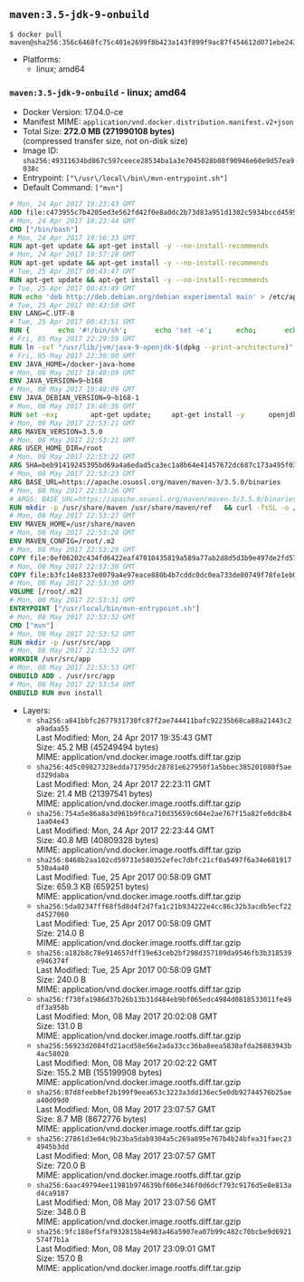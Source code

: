 ## `maven:3.5-jdk-9-onbuild`

```console
$ docker pull maven@sha256:356c6468fc75c401e2699f8b423a143f899f9ac87f454612d071ebe24337957f
```

-	Platforms:
	-	linux; amd64

### `maven:3.5-jdk-9-onbuild` - linux; amd64

-	Docker Version: 17.04.0-ce
-	Manifest MIME: `application/vnd.docker.distribution.manifest.v2+json`
-	Total Size: **272.0 MB (271990108 bytes)**  
	(compressed transfer size, not on-disk size)
-	Image ID: `sha256:49311634bd867c597ceece28534ba1a3e7045028b08f90946e60e9d57ea9038c`
-	Entrypoint: `["\/usr\/local\/bin\/mvn-entrypoint.sh"]`
-	Default Command: `["mvn"]`

```dockerfile
# Mon, 24 Apr 2017 19:23:43 GMT
ADD file:c473955c7b4205ed3e562fd42f0e8a0dc2b73d83a951d1302c5934bccd4595e1 in / 
# Mon, 24 Apr 2017 19:23:44 GMT
CMD ["/bin/bash"]
# Mon, 24 Apr 2017 19:56:33 GMT
RUN apt-get update && apt-get install -y --no-install-recommends 		ca-certificates 		curl 		wget 	&& rm -rf /var/lib/apt/lists/*
# Mon, 24 Apr 2017 19:57:28 GMT
RUN apt-get update && apt-get install -y --no-install-recommends 		bzr 		git 		mercurial 		openssh-client 		subversion 				procps 	&& rm -rf /var/lib/apt/lists/*
# Tue, 25 Apr 2017 00:43:47 GMT
RUN apt-get update && apt-get install -y --no-install-recommends 		bzip2 		unzip 		xz-utils 	&& rm -rf /var/lib/apt/lists/*
# Tue, 25 Apr 2017 00:43:49 GMT
RUN echo 'deb http://deb.debian.org/debian experimental main' > /etc/apt/sources.list.d/experimental.list
# Tue, 25 Apr 2017 00:43:50 GMT
ENV LANG=C.UTF-8
# Tue, 25 Apr 2017 00:43:51 GMT
RUN { 		echo '#!/bin/sh'; 		echo 'set -e'; 		echo; 		echo 'dirname "$(dirname "$(readlink -f "$(which javac || which java)")")"'; 	} > /usr/local/bin/docker-java-home 	&& chmod +x /usr/local/bin/docker-java-home
# Fri, 05 May 2017 22:29:59 GMT
RUN ln -svT "/usr/lib/jvm/java-9-openjdk-$(dpkg --print-architecture)" /docker-java-home
# Fri, 05 May 2017 22:30:00 GMT
ENV JAVA_HOME=/docker-java-home
# Mon, 08 May 2017 19:48:09 GMT
ENV JAVA_VERSION=9~b168
# Mon, 08 May 2017 19:48:09 GMT
ENV JAVA_DEBIAN_VERSION=9~b168-1
# Mon, 08 May 2017 19:48:36 GMT
RUN set -ex; 		apt-get update; 	apt-get install -y 		openjdk-9-jdk-headless="$JAVA_DEBIAN_VERSION" 	; 	rm -rf /var/lib/apt/lists/*; 		[ "$(readlink -f "$JAVA_HOME")" = "$(docker-java-home)" ]; 		update-alternatives --get-selections | awk -v home="$(readlink -f "$JAVA_HOME")" 'index($3, home) == 1 { $2 = "manual"; print | "update-alternatives --set-selections" }'; 	update-alternatives --query java | grep -q 'Status: manual'
# Mon, 08 May 2017 22:53:21 GMT
ARG MAVEN_VERSION=3.5.0
# Mon, 08 May 2017 22:53:21 GMT
ARG USER_HOME_DIR=/root
# Mon, 08 May 2017 22:53:22 GMT
ARG SHA=beb91419245395bd69a4a6edad5ca3ec1a8b64e41457672dc687c173a495f034
# Mon, 08 May 2017 22:53:23 GMT
ARG BASE_URL=https://apache.osuosl.org/maven/maven-3/3.5.0/binaries
# Mon, 08 May 2017 22:53:26 GMT
# ARGS: BASE_URL=https://apache.osuosl.org/maven/maven-3/3.5.0/binaries MAVEN_VERSION=3.5.0 SHA=beb91419245395bd69a4a6edad5ca3ec1a8b64e41457672dc687c173a495f034 USER_HOME_DIR=/root
RUN mkdir -p /usr/share/maven /usr/share/maven/ref   && curl -fsSL -o /tmp/apache-maven.tar.gz ${BASE_URL}/apache-maven-$MAVEN_VERSION-bin.tar.gz   && echo "${SHA}  /tmp/apache-maven.tar.gz" | sha256sum -c -   && tar -xzf /tmp/apache-maven.tar.gz -C /usr/share/maven --strip-components=1   && rm -f /tmp/apache-maven.tar.gz   && ln -s /usr/share/maven/bin/mvn /usr/bin/mvn
# Mon, 08 May 2017 22:53:27 GMT
ENV MAVEN_HOME=/usr/share/maven
# Mon, 08 May 2017 22:53:28 GMT
ENV MAVEN_CONFIG=/root/.m2
# Mon, 08 May 2017 22:53:29 GMT
COPY file:0ef06202c434fd6422eaf47010435819a589a77ab2d8d5d3b9e497de2fd57b3f in /usr/local/bin/mvn-entrypoint.sh 
# Mon, 08 May 2017 22:53:30 GMT
COPY file:b3fc14e8337e0079a4e97eace880b4b7cddc0dc0ea733de80749f78fe1eb089a in /usr/share/maven/ref/ 
# Mon, 08 May 2017 22:53:30 GMT
VOLUME [/root/.m2]
# Mon, 08 May 2017 22:53:31 GMT
ENTRYPOINT ["/usr/local/bin/mvn-entrypoint.sh"]
# Mon, 08 May 2017 22:53:32 GMT
CMD ["mvn"]
# Mon, 08 May 2017 22:53:52 GMT
RUN mkdir -p /usr/src/app
# Mon, 08 May 2017 22:53:52 GMT
WORKDIR /usr/src/app
# Mon, 08 May 2017 22:53:53 GMT
ONBUILD ADD . /usr/src/app
# Mon, 08 May 2017 22:53:54 GMT
ONBUILD RUN mvn install
```

-	Layers:
	-	`sha256:a841bbfc2677931730fc87f2ae744411bafc92235b68ca88a21443c2a9adaa55`  
		Last Modified: Mon, 24 Apr 2017 19:35:43 GMT  
		Size: 45.2 MB (45249494 bytes)  
		MIME: application/vnd.docker.image.rootfs.diff.tar.gzip
	-	`sha256:4d5c09827328edda71795dc28781e627950f1a5bbec385201080f5aed329daba`  
		Last Modified: Mon, 24 Apr 2017 22:23:11 GMT  
		Size: 21.4 MB (21397541 bytes)  
		MIME: application/vnd.docker.image.rootfs.diff.tar.gzip
	-	`sha256:754a5e86a8a3d961b9f6ca710d35659c604e2ae767f15a82fe0dc8b41aa04e43`  
		Last Modified: Mon, 24 Apr 2017 22:23:44 GMT  
		Size: 40.8 MB (40809328 bytes)  
		MIME: application/vnd.docker.image.rootfs.diff.tar.gzip
	-	`sha256:8468b2aa102cd59731e580352efec7dbfc21cf0a5497f6a34e681917530a4a40`  
		Last Modified: Tue, 25 Apr 2017 00:58:09 GMT  
		Size: 659.3 KB (659251 bytes)  
		MIME: application/vnd.docker.image.rootfs.diff.tar.gzip
	-	`sha256:5da02347ff68f5d8d4f2d7fa1c21b934222e4cc86c32b3acdb5ecf22d4527060`  
		Last Modified: Tue, 25 Apr 2017 00:58:09 GMT  
		Size: 214.0 B  
		MIME: application/vnd.docker.image.rootfs.diff.tar.gzip
	-	`sha256:a182b8c78e914657dff19e63ceb2bf298d357109da9546fb3b318539e946374f`  
		Last Modified: Tue, 25 Apr 2017 00:58:09 GMT  
		Size: 240.0 B  
		MIME: application/vnd.docker.image.rootfs.diff.tar.gzip
	-	`sha256:f730fa1986d37b26b13b31d484eb9bf065edc4984d0818533011fe49df3a958b`  
		Last Modified: Mon, 08 May 2017 20:02:08 GMT  
		Size: 131.0 B  
		MIME: application/vnd.docker.image.rootfs.diff.tar.gzip
	-	`sha256:56923d2084fd21acd58e56e2ada33cc36ba8eea5830afda26883943b4ac58028`  
		Last Modified: Mon, 08 May 2017 20:02:22 GMT  
		Size: 155.2 MB (155199908 bytes)  
		MIME: application/vnd.docker.image.rootfs.diff.tar.gzip
	-	`sha256:87d8feeb8ef2b199f9eea653c3223a3dd136ec5e0db92744576b25aea40d09d0`  
		Last Modified: Mon, 08 May 2017 23:07:57 GMT  
		Size: 8.7 MB (8672776 bytes)  
		MIME: application/vnd.docker.image.rootfs.diff.tar.gzip
	-	`sha256:27861d3e04c9b23ba5dab9304a5c269a895e767b4b24bfea31faec234945b3dd`  
		Last Modified: Mon, 08 May 2017 23:07:57 GMT  
		Size: 720.0 B  
		MIME: application/vnd.docker.image.rootfs.diff.tar.gzip
	-	`sha256:6aac49794ee11981b974639bf606e346f0d6dcf793c9176d5e8e813ad4ca9187`  
		Last Modified: Mon, 08 May 2017 23:07:56 GMT  
		Size: 348.0 B  
		MIME: application/vnd.docker.image.rootfs.diff.tar.gzip
	-	`sha256:9fc188ef5faf932815b4e983a46a5907ea07b99c482c70bcbe9d6921574f7b1a`  
		Last Modified: Mon, 08 May 2017 23:09:01 GMT  
		Size: 157.0 B  
		MIME: application/vnd.docker.image.rootfs.diff.tar.gzip
